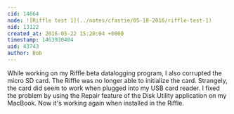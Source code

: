```yaml
---
cid: 14664
node: ![Riffle test 1](../notes/cfastie/05-18-2016/riffle-test-1)
nid: 13122
created_at: 2016-05-22 15:20:04 +0000
timestamp: 1463930404
uid: 43743
author: Bob
---
```


While working on my Riffle beta datalogging program, I also corrupted the micro SD card. The Riffle was no longer able to initialize the card. Strangely, the card did seem to work when plugged into my USB card reader. I fixed the problem by using the Repair feature of the Disk Utility application on my MacBook. Now it's working again when installed in the Riffle.